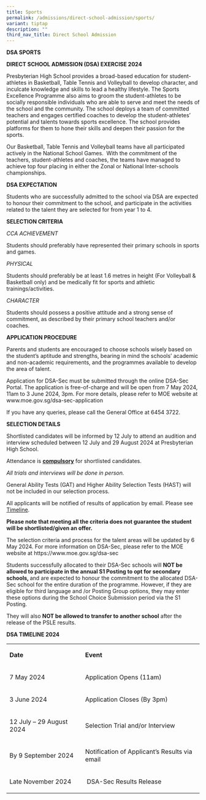 ```yaml
---
title: Sports
permalink: /admissions/direct-school-admission/sports/
variant: tiptap
description: ""
third_nav_title: Direct School Admission
---
```

<p><strong>DSA SPORTS</strong>
</p>
<p><strong>DIRECT SCHOOL ADMISSION (DSA) EXERCISE 2024</strong>
</p>
<p>Presbyterian High School provides a broad-based education for student-athletes
in Basketball, Table Tennis and Volleyball to develop character, and inculcate
knowledge and skills to lead a healthy lifestyle. The Sports Excellence
Programme also aims to groom the student-athletes to be socially responsible
individuals who are able to serve and meet the needs of the school and
the community. The school deploys a team of committed teachers and engages
certified coaches to develop the student-athletes’ potential and talents
towards sports excellence. The school provides platforms for them to hone
their skills and deepen their passion for the sports.</p>
<p>Our Basketball, Table Tennis and Volleyball teams have all participated
actively in the National School Games. &nbsp;With the commitment of the
teachers, student-athletes and coaches, the teams have managed to achieve
top four placing in either the Zonal or National Inter-schools championships.</p>
<p><strong>DSA EXPECTATION</strong>
</p>
<p>Students who are successfully admitted to the school via DSA are expected
to honour their commitment to the school, and participate in the activities
related to the talent they are selected for from year 1 to 4.</p>
<p><strong>SELECTION CRITERIA</strong>
</p>
<p><em>CCA ACHIEVEMENT</em>
</p>
<p>Students should preferably have represented their primary schools in sports
and games.</p>
<p><em>PHYSICAL</em>
</p>
<p>Students should preferably be at least 1.6 metres in height (For Volleyball
&amp; Basketball only) and be medically fit for sports and athletic trainings/activities.</p>
<p><em>CHARACTER</em>
</p>
<p>Students should possess a positive attitude and a strong sense of commitment,
as described by their primary school teachers and/or coaches.</p>
<p><strong>APPLICATION PROCEDURE</strong>
</p>
<p>Parents and students are encouraged to choose schools wisely based on
the student’s aptitude and strengths, bearing in mind the schools’ academic
and non-academic requirements, and the programmes available to develop
the area of talent.</p>
<p>Application for DSA-Sec must be submitted through the online DSA-Sec Portal.
The application is free-of-charge and will be open from 7 May 2024, 11am
to 3 June 2024, 3pm. For more details, please refer to MOE website at
<a rel="noopener noreferrer nofollow" target="_blank">www.moe.gov.sg/dsa-sec-application</a>
</p>
<p>If you have any queries, please call the General Office at 6454 3722.</p>
<p></p>
<p><strong>SELECTION DETAILS</strong>
</p>
<p>Shortlisted candidates will be informed by 12 July to attend an audition
and interview scheduled between 12 July and 29 August 2024 at Presbyterian
High School.</p>
<p>Attendance is <strong><u>compulsory</u></strong> for shortlisted candidates.</p>
<p><em>All trials and interviews will be done in person.</em>
</p>
<p>General Ability Tests (GAT) and Higher Ability Selection Tests (HAST)
will not be included in our selection process.</p>
<p>All applicants will be notified of results of application by email. Please
see <a href="http://www.presbyterian.moe.edu.sg/direct-school-admission/dsa-timeline" rel="noopener noreferrer nofollow" target="_blank">Timeline</a>.</p>
<p><strong>Please note that meeting all the criteria does not guarantee the student will be shortlisted/given an offer.</strong>
</p>
<p>The selection criteria and process for the talent areas will be updated
by 6 May 2024. For more information on DSA-Sec, please refer to the MOE
website at <a rel="noopener noreferrer nofollow" target="_blank">https://www.moe.gov.sg/dsa-sec</a>
</p>
<p>Students successfully allocated to their DSA-Sec schools will <strong>NOT be allowed to participate in the annual S1 Posting to opt for secondary schools, </strong>and
are expected to honour the commitment to the allocated DSA-Sec school for
the entire duration of the programme. However, if they are eligible for
third language and /or Posting Group options, they may enter these options
during the School Choice Submission period via the S1 Posting.</p>
<p>They will also <strong>NOT be allowed to transfer to another school</strong> after
the release of the PSLE results.</p>
<p></p>
<p><strong>DSA TIMELINE 2024</strong>
</p>
<table style="minWidth: 50px">
<colgroup>
<col>
<col>
</colgroup>
<tbody>
<tr>
<td rowspan="1" colspan="1">
<p><strong>Date</strong>
</p>
</td>
<td rowspan="1" colspan="1">
<p><strong>Event</strong>
</p>
</td>
</tr>
<tr>
<td rowspan="1" colspan="1">
<p>7 May 2024</p>
</td>
<td rowspan="1" colspan="1">
<p>Application Opens (11am)</p>
</td>
</tr>
<tr>
<td rowspan="1" colspan="1">
<p>3 June 2024</p>
</td>
<td rowspan="1" colspan="1">
<p>Application Closes (By 3pm)</p>
</td>
</tr>
<tr>
<td rowspan="1" colspan="1">
<p>12 July – 29 August 2024</p>
</td>
<td rowspan="1" colspan="1">
<p>Selection Trial and/or Interview</p>
</td>
</tr>
<tr>
<td rowspan="1" colspan="1">
<p>By 9 September 2024</p>
</td>
<td rowspan="1" colspan="1">
<p>Notification of Applicant’s Results via email</p>
</td>
</tr>
<tr>
<td rowspan="1" colspan="1">
<p>Late November 2024</p>
</td>
<td rowspan="1" colspan="1">
<p>&nbsp;DSA-Sec Results Release</p>
</td>
</tr>
</tbody>
</table>
<p>&nbsp;</p>